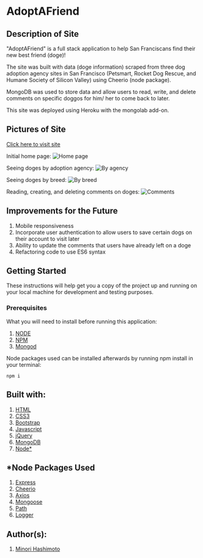 # AdoptAFriend

## Description of Site
"AdoptAFriend" is a full stack application to help San Franciscans find their new best friend (doge)! 

The site was built with data (doge information) scraped from three dog adoption agency sites in San Francisco (Petsmart, Rocket Dog Rescue, and Humane Society of Silicon Valley) using Cheerio (node package). 

MongoDB was used to store data and allow users to read, write, and delete comments on specific doggos for him/ her to come back to later. 

This site was deployed using Heroku with the mongolab add-on. 

## Pictures of Site
[Click here to visit site](https://adopt-a-friend.herokuapp.com/)

Initial home page: 
![Home page](public/style/images/site-images/site1.gif)

Seeing doges by adoption agency: 
![By agency](public/style/images/site-images/site2.gif)

Seeing doges by breed: 
![By breed](public/style/images/site-images/site3.gif)

Reading, creating, and deleting comments on doges: 
![Comments](public/style/images/site-images/site4.gif)

## Improvements for the Future
1. Mobile responsiveness
2. Incorporate user authentication to allow users to save certain dogs on their account to visit later
3. Ability to update the comments that users have already left on a doge
4. Refactoring code to use ES6 syntax

## Getting Started
These instructions will help get you a copy of the project up and running on your local machine for development and testing purposes. 

### Prerequisites 
What you will need to install before running this application:

1. [NODE](https://nodejs.org/en/download/)
2. [NPM](https://docs.npmjs.com/cli/install)
3. [Mongod](https://www.mongodb.com/download-center/community)

Node packages used can be installed afterwards by running npm install in your terminal:
```
npm i
```

## Built with: 
1. [HTML](https://developer.mozilla.org/en-US/docs/Web/Guide/HTML/HTML5)
2. [CSS3](https://developer.mozilla.org/en-US/docs/Web/CSS)
3. [Bootstrap](https://getbootstrap.com/)
4. [Javascript](https://developer.mozilla.org/en-US/docs/Web/JavaScript)
5. [jQuery](https://api.jquery.com/)
6. [MongoDB](https://docs.mongodb.com/)
8. [Node*](https://nodejs.org/en/download/)

## *Node Packages Used
1. [Express](https://expressjs.com/)
2. [Cheerio](https://www.npmjs.com/package/cheerio)
3. [Axios](https://www.npmjs.com/package/axios)
4. [Mongoose](https://mongoosejs.com/docs/)
5. [Path](https://nodejs.org/api/path.html)
6. [Logger](https://www.npmjs.com/package/logger)

## Author(s): 
1. [Minori Hashimoto](https://github.com/minori-fh)

